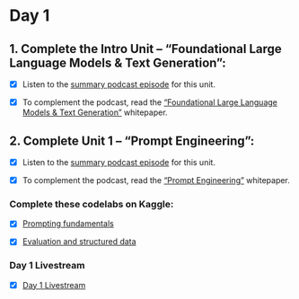 # Day 1
## 1. Complete the Intro Unit – “Foundational Large Language Models & Text Generation”:

- [x] Listen to the [summary podcast episode](https://www.youtube.com/watch?v=Na3O4Pkbp-U&list=PLqFaTIg4myu_yKJpvF8WE2JfaG5kGuvoE&index=2) for this unit. 

- [x] To complement the podcast, read the [“Foundational Large Language Models & Text Generation”](https://drive.google.com/file/d/1rYu-mIcsTrAeCuH-xHPofrI1i1qNVzqO/view) whitepaper. 

## 2. Complete Unit 1 – “Prompt Engineering”:

- [x] Listen to the [summary podcast episode](https://www.youtube.com/watch?v=CFtX0ZyLSAY&list=PLqFaTIg4myu_yKJpvF8WE2JfaG5kGuvoE&index=3) for this unit.

- [x] To complement the podcast, read the [“Prompt Engineering”](https://drive.google.com/file/u/0/d/1AbaBYbEa_EbPelsT40-vj64L-2IwUJHy/view) whitepaper.

### Complete these codelabs on Kaggle:
- [x] [Prompting fundamentals](https://www.kaggle.com/code/markishere/day-1-prompting)

- [x] [Evaluation and structured data](https://www.kaggle.com/code/markishere/day-1-evaluation-and-structured-output)

### Day 1 Livestream
- [x] [Day 1 Livestream](https://www.youtube.com/watch?v=WpIfAeCIFc0&list=PLqFaTIg4myu-lbBTrUpoQQIzZZxvrOaP5&index=1)
